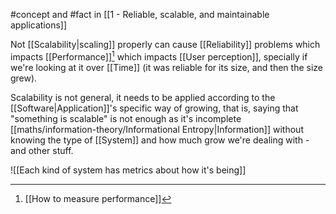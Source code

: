 #concept and #fact in [[1 - Reliable, scalable, and maintainable applications]]

Not [[Scalability|scaling]] properly can cause [[Reliability]] problems which impacts [[Performance]][^1] which impacts [[User perception]], specially if we're looking at it over [[Time]] (it was reliable for its size, and then the size grew).

Scalability is not general, it needs to be applied according to the [[Software|Application]]'s specific way of growing, that is, saying that "something is scalable" is not enough as it's incomplete [[maths/information-theory/Informational Entropy|Information]] without knowing the type of [[System]] and how much grow we're dealing with - and other stuff.

![[Each kind of system has metrics about how it's being]]

[^1]: [[How to measure performance]]
